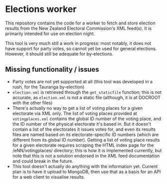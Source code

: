 # Elections worker
This repository contains the code for a worker to fetch and store election results from the New Zealand Electoral Commission's XML feed(s). It is primarily intended for use on election night.

This tool is very much still a work in progress: most notably, it does not have support for party votes, so cannot yet be used for general elections. However, it should still be adequate for by-elections.

## Missing functionality / issues
* Party votes are not yet supported at all (this tool was developed in a rush, for the Tauranga by-election)
* `election.xml` is retrieved through the `get_staticfile` function; this is not accurate, as `election.xml` is not a static file (although, it is at DOCROOT with the other files)
* There's actually no way to get a list of voting places for a given electorate via XML only. The list of voting places provided at `votingplaces.xml` contains the global ID number of the voting place, and the ID number of the physical electorate it's based in. But it doesn't contain a list of the electorates it issues votes for, and even its results files are named based on its electorate-specific ID numbers (which are different from its global ID number). Getting a list of voting place results for a given electorate requires scraping the HTML index page for the /eNN/votingplaces/ directory; this is how it is implemented currently, but note that this is not a solution endorsed in the XML feed documentation and could break in the future.
* This tool doesn't actually do anything with the information yet. Current plan is to have it upload to MongoDB, then use that as a basis for an API for a web client to visualise results. 